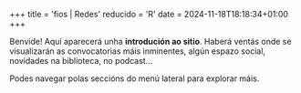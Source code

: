 +++
title = 'fios | Redes'
reducido = 'R'
date = 2024-11-18T18:18:34+01:00
+++

Benvide! Aquí aparecerá unha **introdución ao sitio**. Haberá ventás onde se visualizarán as convocatorias máis inminentes, algún espazo social, novidades na biblioteca, no podcast...

Podes navegar polas seccións do menú lateral para explorar máis.